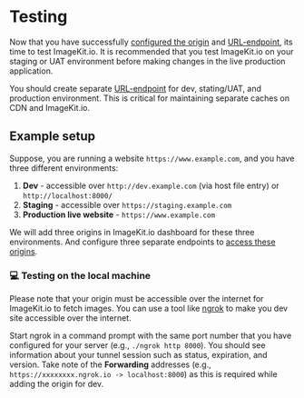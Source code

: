 # Testing

Now that you have successfully [configured the origin](configure-origin/) and [URL-endpoint](url-endpoints.md), its time to test ImageKit.io. It is recommended that you test ImageKit.io on your staging or UAT environment before making changes in the live production application.

You should create separate [URL-endpoint](url-endpoints.md#how-to-add-a-new-url-endpoint) for dev, stating/UAT, and production environment. This is critical for maintaining separate caches on CDN and ImageKit.io.

## Example setup

Suppose, you are running a website `https://www.example.com`, and you have three different environments:

1. **Dev** - accessible over `http://dev.example.com` \(via host file entry\) or `http://localhost:8000/`
2. **Staging** - accessible over `https://staging.example.com`
3. **Production live website** - `https://www.example.com`

We will add three origins in ImageKit.io dashboard for these three environments. And configure three separate endpoints to [access these origins](url-endpoints.md#image-origin-preference).

### 💻 Testing on the local machine

Please note that your origin must be accessible over the internet for ImageKit.io to fetch images. You can use a tool like [ngrok](https://ngrok.com/) to make you dev site accessible over the internet.

Start ngrok in a command prompt with the same port number that you have configured for your server \(e.g., `./ngrok http 8000`\). You should see information about your tunnel session such as status, expiration, and version. Take note of the **Forwarding** addresses \(e.g., `https://xxxxxxxx.ngrok.io -> localhost:8000`\) as this is required while adding the origin for dev.

